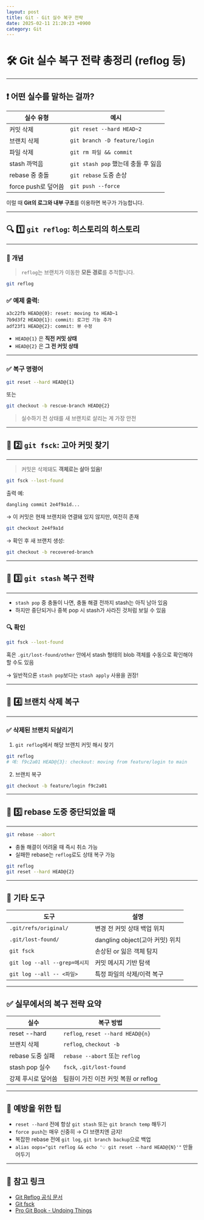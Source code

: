 ```yaml
---
layout: post
title: Git - Git 실수 복구 전략
date: 2025-02-11 21:20:23 +0900
category: Git
---
```

# 🛠️ Git 실수 복구 전략 총정리 (reflog 등)

---

## ❗ 어떤 실수를 말하는 걸까?

| 실수 유형 | 예시 |
|-----------|------|
| 커밋 삭제 | `git reset --hard HEAD~2` |
| 브랜치 삭제 | `git branch -D feature/login` |
| 파일 삭제 | `git rm 파일 && commit` |
| stash 까먹음 | `git stash pop` 했는데 충돌 후 잃음 |
| rebase 중 충돌 | `git rebase` 도중 손상 |
| force push로 덮어씀 | `git push --force` |

이럴 때 **Git의 로그와 내부 구조**를 이용하면 복구가 가능합니다.

---

## 🔍 1️⃣ `git reflog`: 히스토리의 히스토리

---

### 🧠 개념

> `reflog`는 브랜치가 이동한 **모든 경로**를 추적합니다.

```bash
git reflog
```

### ✅ 예제 출력:

```
a3c22fb HEAD@{0}: reset: moving to HEAD~1
7b9d3f2 HEAD@{1}: commit: 로그인 기능 추가
adf23f1 HEAD@{2}: commit: 뷰 수정
```

- `HEAD@{1}` 은 **직전 커밋 상태**
- `HEAD@{2}` 은 **그 전 커밋 상태**

---

### ✅ 복구 명령어

```bash
git reset --hard HEAD@{1}
```

또는

```bash
git checkout -b rescue-branch HEAD@{2}
```

> 실수하기 전 상태를 새 브랜치로 살리는 게 가장 안전

---

## 🔁 2️⃣ `git fsck`: 고아 커밋 찾기

---

> 커밋은 삭제돼도 **객체로는 살아 있음!**

```bash
git fsck --lost-found
```

출력 예:

```
dangling commit 2e4f9a1d... 
```

→ 이 커밋은 현재 브랜치와 연결돼 있지 않지만, 여전히 존재

```bash
git checkout 2e4f9a1d
```

→ 확인 후 새 브랜치 생성:

```bash
git checkout -b recovered-branch
```

---

## 🧳 3️⃣ `git stash` 복구 전략

---

- `stash pop` 중 충돌이 나면, 충돌 해결 전까지 stash는 아직 남아 있음
- 하지만 중단되거나 중복 pop 시 stash가 사라진 것처럼 보일 수 있음

### 🔍 확인

```bash
git fsck --lost-found
```

혹은 `.git/lost-found/other` 안에서 stash 형태의 blob 객체를 수동으로 확인해야 할 수도 있음

→ 일반적으론 `stash pop`보다는 `stash apply` 사용을 권장!

---

## 🔄 4️⃣ 브랜치 삭제 복구

---

### ✅ 삭제된 브랜치 되살리기

1. `git reflog`에서 해당 브랜치 커밋 해시 찾기

```bash
git reflog
# 예: f9c2a01 HEAD@{3}: checkout: moving from feature/login to main
```

2. 브랜치 복구

```bash
git checkout -b feature/login f9c2a01
```

---

## 🧪 5️⃣ rebase 도중 중단되었을 때

---

```bash
git rebase --abort
```

- 충돌 해결이 어려울 때 즉시 취소 가능
- 실패한 rebase는 `reflog`로도 상태 복구 가능

```bash
git reflog
git reset --hard HEAD@{2}
```

---

## 🔨 기타 도구

| 도구 | 설명 |
|------|------|
| `.git/refs/original/` | 변경 전 커밋 상태 백업 위치 |
| `.git/lost-found/` | dangling object(고아 커밋) 위치 |
| `git fsck` | 손상된 or 잃은 객체 탐지 |
| `git log --all --grep=메시지` | 커밋 메시지 기반 탐색 |
| `git log --all -- <파일>` | 특정 파일의 삭제/이력 복구 |

---

## ✅ 실무에서의 복구 전략 요약

| 실수 | 복구 방법 |
|------|------------|
| reset --hard | `reflog`, `reset --hard HEAD@{n}` |
| 브랜치 삭제 | `reflog`, `checkout -b` |
| rebase 도중 실패 | `rebase --abort` 또는 `reflog` |
| stash pop 실수 | `fsck`, `.git/lost-found` |
| 강제 푸시로 덮어씀 | 팀원이 가진 이전 커밋 복원 or reflog |

---

## 🔐 예방을 위한 팁

- `reset --hard` 전에 항상 `git stash` 또는 `git branch temp` 해두기
- `force push`는 매우 신중히 → CI 브랜치엔 금지!
- 복잡한 rebase 전에 `git log`, `git branch backup`으로 백업
- `alias oops="git reflog && echo '💡 git reset --hard HEAD@{N}'"` 만들어두기

---

## 🔗 참고 링크

- [Git Reflog 공식 문서](https://git-scm.com/docs/git-reflog)
- [Git fsck](https://git-scm.com/docs/git-fsck)
- [Pro Git Book - Undoing Things](https://git-scm.com/book/en/v2/Git-Tools-Reset-Demystified)